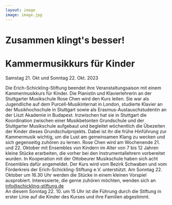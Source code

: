 ```yaml
---
layout: image
image: image.jpg
---
```


# Zusammen klingt's besser!

# Kammermusikkurs für Kinder

Samstag 21. Okt und Sonntag 22. Okt. 2023

  
Die Erich-Schickling-Stiftung beendet ihre Veranstaltungsaison mit einem Kammermusikkurs für Kinder. Die Pianistin und Klavierlehrerin an der Stuttgarter Musikschule Rose Chen wird den Kurs leiten. Sie war als Jugendliche auf dem Purcell-Musikinternat in London, studierte Klavier an der Musikhochschule in Stuttgart sowie als Erasmus-Austauschstudentin an der Liszt Akademie in Budapest.
Inzwischen hat sie in Stuttgart die Koordination zwischen einer Musikbetonten Grundschule und der Stuttgarter Musikschule aufgebaut und begleitet wöchentlich die Übezeiten der Kinder dieses Grundschulprojekts. Dabei ist ihr die frühe Hinführung zur Kammermusik wichtig, um die Lust am gemeinsamen Klang zu wecken und sich gegenseitig zuhören zu lernen. 
Rose Chen wird am Wochenende 21. und 22. Oktober mit Ensembles von Kindern im Alter von 7 bis 12 Jahren kleine Stücke erarbeiten, die vorher bei den Instrumentallehrern vorbereitet wurden. In Kooperation mit der Ottobeurer Musikschule haben sich acht Ensembles dafür angemeldet. Der Kurs wird vom Bezirk Schwaben und vom Förderkreis der Erich-Schickling-Stiftung e.V. unterstützt. 
Am Sonntag 22. Oktober um 16.30 Uhr werden die Stücke in einem kleinen Vorspiel ausprobiert. Interessierte, die gerne zuhören möchten, wenden sich an info@schickling-stiftung.de  
An diesem Sonntag 22. 10. um 15 Uhr ist die Führung durch die Stiftung in erster Linie auf die Kinder des Kurses und ihre Familien abgestimmt.



